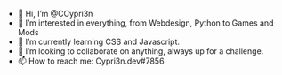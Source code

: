 - 👋 Hi, I’m @CCypri3n
- 👀 I’m interested in everything, from Webdesign, Python to Games and Mods
- 🌱 I’m currently learning CSS and Javascript.
- 💞️ I’m looking to collaborate on anything, always up for a challenge.
- 📫 How to reach me: Cypri3n.dev#7856

<!---
CCypri3n/CCypri3n is a ✨ special ✨ repository because its `README.md` (this file) appears on your GitHub profile.
You can click the Preview link to take a look at your changes.
--->
